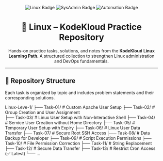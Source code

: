 <!-- Banner -->
<p align="center">
  <img src="https://img.shields.io/badge/Linux-KodeKloud-blue?style=for-the-badge&logo=linux" alt="Linux Badge"/>
  <img src="https://img.shields.io/badge/SysAdmin-DevOps-orange?style=for-the-badge&logo=redhat" alt="SysAdmin Badge"/>
  <img src="https://img.shields.io/badge/Automation-Cron-green?style=for-the-badge&logo=gnubash" alt="Automation Badge"/>
</p>

<h1 align="center">🐧 Linux – KodeKloud Practice Repository</h1>

<p align="center">
  Hands-on practice tasks, solutions, and notes from the <b>KodeKloud Linux Learning Path</b>.  
  A structured collection to strengthen Linux administration and DevOps fundamentals.
</p>

---

## 📂 Repository Structure
Each task is organized by topic and includes problem statements and their corresponding solutions.

Linux-Leve-1/
├── Task-01/ # Custom Apache User Setup
├── Task-02/ # Group Creation and User Assignment   
├── Task-03/ # Linux User Setup with Non-Interactive Shell
├── Task-04/ # Service User Creation without Home Directory
├── Task-05/ # Temporary User Setup with Expiry
├── Task-06/ # Linux User Data Transfer
├── Task-07/ # Secure Root SSH Access
├── Task-08/ # Data Backup for Developer
├── Task-09/ # Script Execution Permissions
├── Task-10/ # File Permission Correction
├── Task-11/ # String Replacement
├── Task-12/ # Secure Data Transfer
├── Task-13/ # Restrict Cron Access (✅ Latest)
└── ...